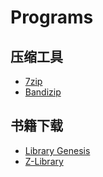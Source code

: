 # Programs
## 压缩工具
* [7zip](https://www.7-zip.org/)
* [Bandizip](https://www.bandisoft.com/bandizip/)
## 书籍下载
* [Library Genesis](http://gen.lib.rus.ec/)
* [Z-Library](https://z-lib.org/)
